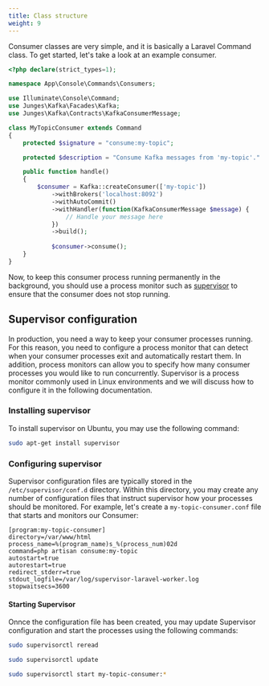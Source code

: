```yaml
---
title: Class structure
weight: 9
---
```


Consumer classes are very simple, and it is basically a Laravel Command class. To get started, let's take a look at an example consumer.

```php
<?php declare(strict_types=1);

namespace App\Console\Commands\Consumers;

use Illuminate\Console\Command;
use Junges\Kafka\Facades\Kafka;
use Junges\Kafka\Contracts\KafkaConsumerMessage;

class MyTopicConsumer extends Command
{
    protected $signature = "consume:my-topic";

    protected $description = "Consume Kafka messages from 'my-topic'."

    public function handle()
    {
        $consumer = Kafka::createConsumer(['my-topic'])
            ->withBrokers('localhost:8092')
            ->withAutoCommit()
            ->withHandler(function(KafkaConsumerMessage $message) {
                // Handle your message here
            })
            ->build();
            
            $consumer->consume();
    }
}
```

Now, to keep this consumer process running permanently in the background, you should use a process monitor such as [supervisor](http://supervisord.org/) to ensure that the consumer does not stop running.

## Supervisor configuration
In production, you need a way to keep your consumer processes running. For this reason, you need to configure a process monitor that can detect when your consumer processes exit and automatically restart them. In addition, process monitors can allow you to specify how many consumer processes you would like to run concurrently. Supervisor is a process monitor commonly used in Linux environments and we will discuss how to configure it in the following documentation.

### Installing supervisor
To install supervisor on Ubuntu, you may use the following command:
```bash
sudo apt-get install supervisor
```

### Configuring supervisor
Supervisor configuration files are typically stored in the `/etc/supervisor/conf.d` directory. Within this directory, you may create any number of configuration files that instruct supervisor how your processes should be monitored. For example, let's create a `my-topic-consumer.conf` file that starts and monitors our Consumer:

```text
[program:my-topic-consumer]
directory=/var/www/html
process_name=%(program_name)s_%(process_num)02d
command=php artisan consume:my-topic
autostart=true
autorestart=true
redirect_stderr=true
stdout_logfile=/var/log/supervisor-laravel-worker.log
stopwaitsecs=3600
```
#### Starting Supervisor
Onnce the configuration file has been created, you may update Supervisor configuration and start the processes using the following commands:

```bash
sudo supervisorctl reread

sudo supervisorctl update

sudo supervisorctl start my-topic-consumer:*
```
